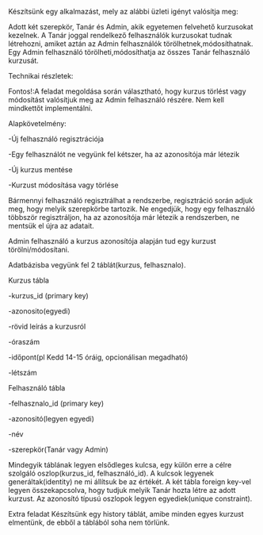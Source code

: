 Készítsünk egy alkalmazást, mely az alábbi üzleti igényt valósítja meg:

Adott két szerepkör, Tanár és Admin, akik egyetemen felvehető kurzusokat kezelnek.
A Tanár joggal rendelkező felhasználók kurzusokat tudnak létrehozni,
amiket aztán az Admin felhasználók törölhetnek,módosíthatnak.
Egy Admin felhasználó  törölheti,módosíthatja az összes Tanár felhasználó kurzusát.



Technikai részletek:

Fontos!:A feladat megoldása során választható, hogy kurzus törlést vagy módosítást valósítjuk meg az Admin felhasználó részére. Nem kell mindkettőt implementálni.

Alapkövetelmény:

-Új felhasználó regisztrációja 

-Egy felhasználót ne vegyünk fel kétszer, ha az azonosítója már létezik

-Új kurzus mentése

-Kurzust módosítása vagy törlése

Bármennyi felhasználó regisztrálhat a rendszerbe, regisztráció során adjuk meg, hogy melyik szerepkörbe tartozik.
Ne engedjük, hogy egy felhasználó többször regisztráljon, ha az azonosítója már létezik a rendszerben,
ne mentsük el újra az adatait.

Admin felhasználó a kurzus azonosítója alapján tud egy kurzust törölni/módosítani.

Adatbázisba vegyünk fel 2 táblát(kurzus, felhasznalo).

Kurzus tábla

-kurzus_id (primary key)

-azonosito(egyedi)

-rövid leírás a kurzusról

-óraszám

-időpont(pl Kedd 14-15 óráig, opcionálisan megadható)

-létszám



Felhasználó tábla

-felhasznalo_id (primary key)

-azonositó(legyen egyedi)

-név

-szerepkör(Tanár vagy Admin)


Mindegyik táblának legyen elsődleges kulcsa, egy külön erre a célre szolgáló oszlop(kurzus_id, felhasználó_id).
A kulcsok legyenek generáltak(identity) ne mi állítsuk be az értékét.
A két tábla foreign key-vel legyen összekapcsolva, hogy tudjuk melyik Tanár hozta létre az adott kurzust.
Az azonosító típusú oszlopok legyen egyediek(unique constraint).

Extra feladat
Készítsünk egy history táblát, amibe minden egyes kurzust elmentünk, de ebből a táblából soha nem törlünk.
